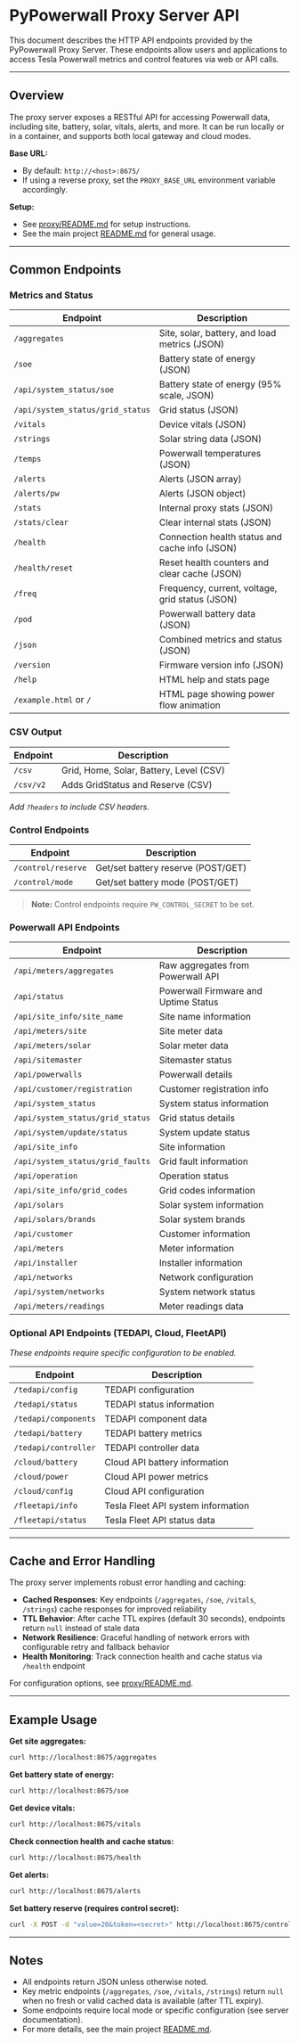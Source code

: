 # PyPowerwall Proxy Server API

This document describes the HTTP API endpoints provided by the PyPowerwall Proxy Server. These endpoints allow users and applications to access Tesla Powerwall metrics and control features via web or API calls.

---

## Overview

The proxy server exposes a RESTful API for accessing Powerwall data, including site, battery, solar, vitals, alerts, and more. It can be run locally or in a container, and supports both local gateway and cloud modes.

**Base URL:**
- By default: `http://<host>:8675/`
- If using a reverse proxy, set the `PROXY_BASE_URL` environment variable accordingly.

**Setup:**
- See [proxy/README.md](https://github.com/jasonacox/pypowerwall/blob/main/proxy/README.md) for setup instructions.
- See the main project [README.md](https://github.com/jasonacox/pypowerwall/blob/main/README.md) for general usage.

---

## Common Endpoints

### Metrics and Status

| Endpoint                        | Description                                      |
|---------------------------------|--------------------------------------------------|
| `/aggregates`                   | Site, solar, battery, and load metrics (JSON)    |
| `/soe`                          | Battery state of energy (JSON)                   |
| `/api/system_status/soe`        | Battery state of energy (95% scale, JSON)        |
| `/api/system_status/grid_status`| Grid status (JSON)                               |
| `/vitals`                       | Device vitals (JSON)                             |
| `/strings`                      | Solar string data (JSON)                         |
| `/temps`                        | Powerwall temperatures (JSON)                    |
| `/alerts`                       | Alerts (JSON array)                              |
| `/alerts/pw`                    | Alerts (JSON object)                             |
| `/stats`                        | Internal proxy stats (JSON)                      |
| `/stats/clear`                  | Clear internal stats (JSON)                      |
| `/health`                       | Connection health status and cache info (JSON)   |
| `/health/reset`                 | Reset health counters and clear cache (JSON)     |
| `/freq`                         | Frequency, current, voltage, grid status (JSON)  |
| `/pod`                          | Powerwall battery data (JSON)                    |
| `/json`                         | Combined metrics and status (JSON)               |
| `/version`                      | Firmware version info (JSON)                     |
| `/help`                         | HTML help and stats page                         |
| `/example.html` or `/`          | HTML page showing power flow animation           |

### CSV Output

| Endpoint         | Description                                      |
|------------------|--------------------------------------------------|
| `/csv`           | Grid, Home, Solar, Battery, Level (CSV)          |
| `/csv/v2`        | Adds GridStatus and Reserve (CSV)                |

_Add `?headers` to include CSV headers._

### Control Endpoints

| Endpoint                | Description                                      |
|-------------------------|--------------------------------------------------|
| `/control/reserve`      | Get/set battery reserve (POST/GET)               |
| `/control/mode`         | Get/set battery mode (POST/GET)                  |

> **Note:** Control endpoints require `PW_CONTROL_SECRET` to be set.

### Powerwall API Endpoints

| Endpoint                         | Description                                      |
|-----------------------------------|--------------------------------------------------|
| `/api/meters/aggregates`          | Raw aggregates from Powerwall API                |
| `/api/status`                     | Powerwall Firmware and Uptime Status             |
| `/api/site_info/site_name`        | Site name information                            |
| `/api/meters/site`                | Site meter data                                  |
| `/api/meters/solar`               | Solar meter data                                 |
| `/api/sitemaster`                 | Sitemaster status                                |
| `/api/powerwalls`                 | Powerwall details                                |
| `/api/customer/registration`      | Customer registration info                       |
| `/api/system_status`              | System status information                        |
| `/api/system_status/grid_status`  | Grid status details                              |
| `/api/system/update/status`       | System update status                             |
| `/api/site_info`                  | Site information                                 |
| `/api/system_status/grid_faults`  | Grid fault information                           |
| `/api/operation`                  | Operation status                                 |
| `/api/site_info/grid_codes`       | Grid codes information                           |
| `/api/solars`                     | Solar system information                         |
| `/api/solars/brands`              | Solar system brands                              |
| `/api/customer`                   | Customer information                             |
| `/api/meters`                     | Meter information                                |
| `/api/installer`                  | Installer information                            |
| `/api/networks`                   | Network configuration                            |
| `/api/system/networks`            | System network status                            |
| `/api/meters/readings`            | Meter readings data                              |

### Optional API Endpoints (TEDAPI, Cloud, FleetAPI)

_These endpoints require specific configuration to be enabled._

| Endpoint                | Description                                      |
|-------------------------|--------------------------------------------------|
| `/tedapi/config`        | TEDAPI configuration                             |
| `/tedapi/status`        | TEDAPI status information                        |
| `/tedapi/components`    | TEDAPI component data                            |
| `/tedapi/battery`       | TEDAPI battery metrics                           |
| `/tedapi/controller`    | TEDAPI controller data                           |
| `/cloud/battery`        | Cloud API battery information                    |
| `/cloud/power`          | Cloud API power metrics                          |
| `/cloud/config`         | Cloud API configuration                          |
| `/fleetapi/info`        | Tesla Fleet API system information               |
| `/fleetapi/status`      | Tesla Fleet API status data                      |

---

## Cache and Error Handling

The proxy server implements robust error handling and caching:

- **Cached Responses**: Key endpoints (`/aggregates`, `/soe`, `/vitals`, `/strings`) cache responses for improved reliability
- **TTL Behavior**: After cache TTL expires (default 30 seconds), endpoints return `null` instead of stale data
- **Network Resilience**: Graceful handling of network errors with configurable retry and fallback behavior
- **Health Monitoring**: Track connection health and cache status via `/health` endpoint

For configuration options, see [proxy/README.md](https://github.com/jasonacox/pypowerwall/blob/main/proxy/README.md).

---

## Example Usage

**Get site aggregates:**
```sh
curl http://localhost:8675/aggregates
```

**Get battery state of energy:**
```sh
curl http://localhost:8675/soe
```

**Get device vitals:**
```sh
curl http://localhost:8675/vitals
```

**Check connection health and cache status:**
```sh
curl http://localhost:8675/health
```

**Get alerts:**
```sh
curl http://localhost:8675/alerts
```

**Set battery reserve (requires control secret):**
```sh
curl -X POST -d "value=20&token=<secret>" http://localhost:8675/control/reserve
```

---

## Notes
- All endpoints return JSON unless otherwise noted.
- Key metric endpoints (`/aggregates`, `/soe`, `/vitals`, `/strings`) return `null` when no fresh or valid cached data is available (after TTL expiry).
- Some endpoints require local mode or specific configuration (see server documentation).
- For more details, see the main project [README.md](https://github.com/jasonacox/pypowerwall/blob/main/README.md).
